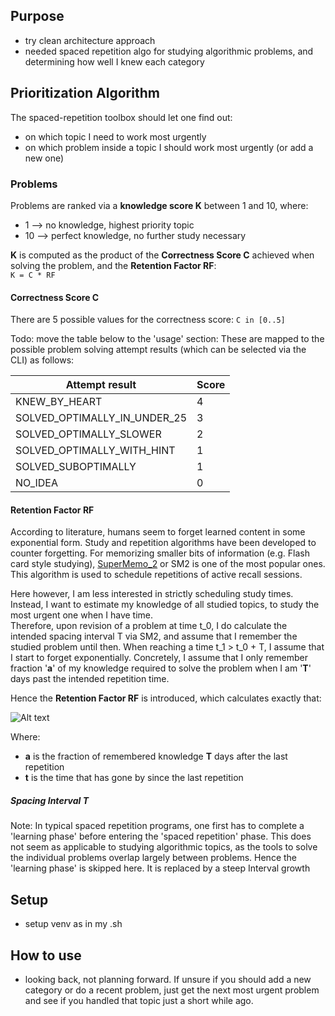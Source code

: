 ## Purpose
* try clean architecture approach
* needed spaced repetition algo for studying algorithmic problems, and
  determining how well I knew each category
  
## Prioritization Algorithm
The spaced-repetition toolbox should let one find out:
* on which topic I need to work most urgently
* on which problem inside a topic I should work most urgently (or add a new one)

### Problems
Problems are ranked via a **knowledge score K** between 1 and 10, where:
* 1  --> no knowledge, highest priority topic
* 10 --> perfect knowledge, no further study necessary  

**K** is computed as the product of the **Correctness Score C** achieved when
solving the problem, and the **Retention Factor RF**:  
```K = C * RF```

#### Correctness Score C
There are 5 possible values for the correctness score: `C in [0..5]`

Todo: move the table below to the 'usage' section:
These are mapped to the possible problem solving attempt results (which can
be selected via the CLI) as follows:

| Attempt result | Score |
|---|---|
| KNEW_BY_HEART                  | 4 |
| SOLVED_OPTIMALLY_IN_UNDER_25   | 3 |
| SOLVED_OPTIMALLY_SLOWER        | 2 |
| SOLVED_OPTIMALLY_WITH_HINT     | 1 |
| SOLVED_SUBOPTIMALLY            | 1 |
| NO_IDEA                        | 0 |


#### Retention Factor RF
According to literature, humans seem to forget learned content in some
exponential form. Study and repetition algorithms have been developed to
counter forgetting.
For memorizing smaller bits of information (e.g. Flash card style studying),
[SuperMemo_2](https://en.wikipedia.org/wiki/SuperMemo) or SM2 is one of the most
popular ones. This algorithm is used to schedule repetitions of active recall
sessions.

Here however, I am less interested in strictly scheduling study times. Instead,
I want to estimate my knowledge of all studied topics, to study the most urgent
one when I have time.  
Therefore, upon revision of a problem at time t_0, I do calculate the intended
spacing interval T via SM2, and assume that I remember the studied problem until
then. When reaching a time t_1 > t_0 + T, I assume that I start to forget
exponentially. Concretely, I assume that I only remember fraction '**a**' of my
knowledge required to solve the problem when I am '**T**' days past the intended
repetition time.

Hence the **Retention Factor RF** is introduced, which calculates exactly that:

![Alt text](./docs/RF.svg)

Where:
* **a** is the fraction of remembered knowledge **T** days after the last repetition
* **t** is the time that has gone by since the last repetition
 
##### Spacing Interval T
Note: In typical spaced repetition programs, one first has to complete a
'learning phase' before entering the 'spaced repetition' phase.
This does not seem as applicable to studying algorithmic topics, as the tools
to solve the individual problems overlap largely between problems. Hence the
'learning phase' is skipped here. It is replaced by a steep Interval growth

## Setup
- setup venv as in my .sh
  
## How to use
- looking back, not planning forward. If unsure if you should add a new category or do a recent problem, just get the next most urgent problem and see if you handled that topic just a short while ago.
